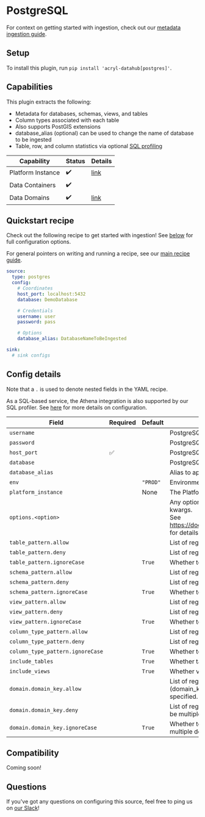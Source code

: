 # PostgreSQL

For context on getting started with ingestion, check out our [metadata ingestion guide](../README.md).

## Setup

To install this plugin, run `pip install 'acryl-datahub[postgres]'`.

## Capabilities

This plugin extracts the following:

- Metadata for databases, schemas, views, and tables
- Column types associated with each table
- Also supports PostGIS extensions
- database_alias (optional) can be used to change the name of database to be ingested
- Table, row, and column statistics via optional [SQL profiling](./sql_profiles.md)

| Capability        | Status | Details                                  |
| ----------------- | ------ | ---------------------------------------- |
| Platform Instance | ✔️     | [link](../../docs/platform-instances.md) |
| Data Containers   | ✔️     |                                          |
| Data Domains      | ✔️     | [link](../../docs/domains.md)            |

## Quickstart recipe

Check out the following recipe to get started with ingestion! See [below](#config-details) for full configuration options.

For general pointers on writing and running a recipe, see our [main recipe guide](../README.md#recipes).

```yml
source:
  type: postgres
  config:
    # Coordinates
    host_port: localhost:5432
    database: DemoDatabase

    # Credentials
    username: user
    password: pass

    # Options
    database_alias: DatabaseNameToBeIngested

sink:
  # sink configs
```

## Config details

Note that a `.` is used to denote nested fields in the YAML recipe.

As a SQL-based service, the Athena integration is also supported by our SQL profiler. See [here](./sql_profiles.md) for more details on configuration.

| Field                            | Required | Default  | Description                                                                                                                                                                             |
| -------------------------------- | -------- | -------- | --------------------------------------------------------------------------------------------------------------------------------------------------------------------------------------- |
| `username`                       |          |          | PostgreSQL username.                                                                                                                                                                    |
| `password`                       |          |          | PostgreSQL password.                                                                                                                                                                    |
| `host_port`                      | ✅       |          | PostgreSQL host URL.                                                                                                                                                                    |
| `database`                       |          |          | PostgreSQL database.                                                                                                                                                                    |
| `database_alias`                 |          |          | Alias to apply to database when ingesting.                                                                                                                                              |
| `env`                            |          | `"PROD"` | Environment to use in namespace when constructing URNs.                                                                                                                                 |
| `platform_instance`              |          | None     | The Platform instance to use while constructing URNs.                                                                                                                                   |
| `options.<option>`               |          |          | Any options specified here will be passed to SQLAlchemy's `create_engine` as kwargs.<br />See https://docs.sqlalchemy.org/en/14/core/engines.html#sqlalchemy.create_engine for details. |
| `table_pattern.allow`            |          |          | List of regex patterns for tables to include in ingestion.                                                                                                                              |
| `table_pattern.deny`             |          |          | List of regex patterns for tables to exclude from ingestion.                                                                                                                            |
| `table_pattern.ignoreCase`       |          | `True`   | Whether to ignore case sensitivity during pattern matching.                                                                                                                             |
| `schema_pattern.allow`           |          |          | List of regex patterns for schemas to include in ingestion.                                                                                                                             |
| `schema_pattern.deny`            |          |          | List of regex patterns for schemas to exclude from ingestion.                                                                                                                           |
| `schema_pattern.ignoreCase`      |          | `True`   | Whether to ignore case sensitivity during pattern matching.                                                                                                                             |
| `view_pattern.allow`             |          |          | List of regex patterns for views to include in ingestion.                                                                                                                               |
| `view_pattern.deny`              |          |          | List of regex patterns for views to exclude from ingestion.                                                                                                                             |
| `view_pattern.ignoreCase`        |          | `True`   | Whether to ignore case sensitivity during pattern matching.                                                                                                                             |
| `column_type_pattern.allow`      |          |          | List of regex patterns for native types of columns to include in ingestion.                                                                                                             |
| `column_type_pattern.deny`       |          |          | List of regex patterns for native types of columns to exclude from ingestion.                                                                                                           |
| `column_type_pattern.ignoreCase` |          | `True`   | Whether to ignore case sensitivity during pattern matching.                                                                                                                             |
| `include_tables`                 |          | `True`   | Whether tables should be ingested.                                                                                                                                                      |
| `include_views`                  |          | `True`   | Whether views should be ingested.                                                                                                                                                       |
| `domain.domain_key.allow`        |          |          | List of regex patterns for tables/schemas to set domain_key domain key (domain_key can be any string like `sales`. There can be multiple domain key specified.                          |
| `domain.domain_key.deny`         |          |          | List of regex patterns for tables/schemas to not assign domain_key. There can be multiple domain key specified.                                                                         |
| `domain.domain_key.ignoreCase`   |          | `True`   | Whether to ignore case sensitivity during pattern matching.There can be multiple domain key specified.                                                                                  |

## Compatibility

Coming soon!

## Questions

If you've got any questions on configuring this source, feel free to ping us on [our Slack](https://slack.datahubproject.io/)!

